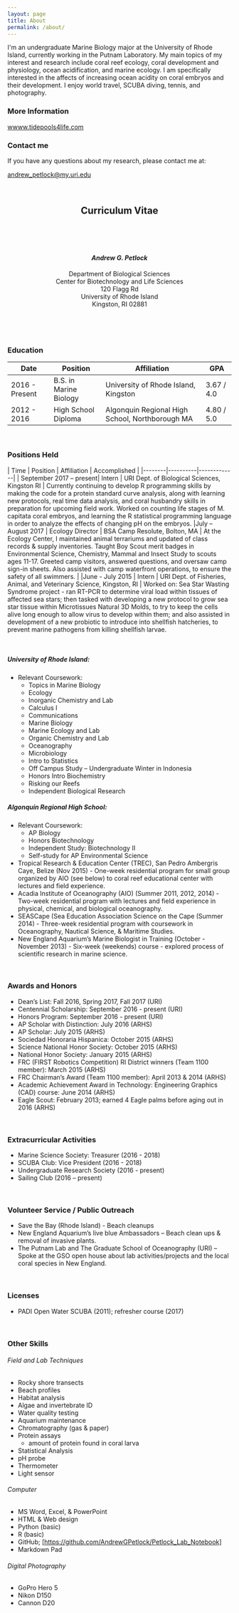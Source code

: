 ```yaml
---
layout: page
title: About
permalink: /about/
---
```


I'm an undergraduate Marine Biology major at the University of Rhode Island, currently working in the Putnam Laboratory. My main topics of my interest and research include coral reef ecology, coral development and physiology, ocean acidification, and marine ecology. I am specifically interested in the affects of increasing ocean acidity on coral embryos and their development. I enjoy world travel, SCUBA diving, tennis, and photography.

### More Information

[wwww.tidepools4life.com](wwww.tidepools4life.com)

### Contact me

If you have any questions about my research, please contact me at:

[andrew_petlock@my.uri.edu](mailto:andrew_petlock@my.uri.edu)







&nbsp;

## <center> Curriculum Vitae </center>
&nbsp;

&nbsp;

#### _<center> Andrew G. Petlock </center>_


 <center>  Department of Biological Sciences </center>
 <center> Center for Biotechnology and Life Sciences </center> <center>  120 Flagg Rd </center>
  <center> University of Rhode Island </center>
 <center>  Kingston, RI 02881 </center>




&nbsp;

&nbsp;

### Education

| Date   | Position | Affiliation | GPA |
|--------|--------------|---------------------|--------|
| 2016 - Present | B.S. in Marine Biology | University of Rhode Island, Kingston | 3.67 / 4.0 |
| 2012 - 2016 | High School Diploma | Algonquin Regional High School, Northborough MA | 4.80 / 5.0 |

&nbsp;


### Positions Held

| Time   | Position | Affiliation | Accomplished |
|--------|----------|-------------|
| September 2017 – present| Intern | URI Dept. of Biological Sciences, Kingston RI | Currently continuing to develop R programming skills by making the code for a protein standard curve analysis, along with learning new protocols, real time data analysis, and coral husbandry skills in preparation for upcoming field work. Worked on counting life stages of M. capitata coral embryos, and learning the R statistical programming language in order to analyze the effects of changing pH on the embryos. 
|July – August 2017  | Ecology Director | BSA Camp Resolute, Bolton, MA | At the Ecology Center, I  maintained animal terrariums and updated of class records & supply inventories. Taught Boy Scout merit badges in Environmental Science, Chemistry, Mammal and Insect Study to scouts ages 11-17. Greeted camp visitors, answered questions, and oversaw camp sign-in sheets. Also assisted with camp waterfront operations, to ensure the safety of all swimmers. |
|June - July 2015 | Intern | URI Dept. of Fisheries, Animal, and Veterinary Science, Kingston, RI | Worked on:  Sea Star Wasting Syndrome project - ran RT-PCR to determine viral load within tissues of affected sea stars; then tasked with developing a new protocol to grow sea star tissue within Microtissues Natural 3D Molds, to try to keep the cells alive long enough to allow virus to develop within them; and also assisted in development of a new probiotic to introduce into shellfish hatcheries, to prevent marine pathogens from killing shellfish larvae.

&nbsp;
&nbsp;
&nbsp;

##### University of Rhode Island:

* Relevant Coursework:
	* Topics in Marine Biology
	* Ecology
	* Inorganic Chemistry and Lab
	* Calculus I
	* Communications
	* Marine Biology
	* Marine Ecology and Lab
	* Organic Chemistry and Lab
	* Oceanography
	* Microbiology
	* Intro to Statistics
	* Off Campus Study – Undergraduate Winter in Indonesia
	*  Honors Intro Biochemistry
	* Risking our Reefs
	* Independent Biological Research


##### Algonquin Regional High School:

* Relevant Coursework: 
	* AP Biology
	* Honors Biotechnology
	* Independent Study: Biotechnology II
	* Self-study for AP Environmental Science
* Tropical Research & Education Center (TREC), San Pedro Ambergris Caye, Belize (Nov 2015) - One-week residential program for small group organized by AIO (see below) to coral reef educational center with lectures and field experience. 
* Acadia Institute of Oceanography (AIO) (Summer 2011, 2012, 2014) - Two-week residential program with lectures and field experience in physical, chemical, and biological oceanography. 
* SEASCape (Sea Education Association Science on the Cape (Summer 2014) - Three-week residential program with coursework in Oceanography, Nautical Science, & Maritime Studies. 
* New England Aquarium’s Marine Biologist in Training (October - November 2013) - Six-week (weekends) course - explored process of scientific research in marine science.


&nbsp;



### Awards and Honors

* Dean’s List: Fall 2016, Spring 2017, Fall 2017 (URI)
* Centennial Scholarship: September 2016 - present (URI)
* Honors Program: September 2016 - present (URI)
* AP Scholar with Distinction: July 2016 (ARHS)
* AP Scholar: July 2015 (ARHS)
* Sociedad Honoraria Hispanica: October 2015 (ARHS)
* Science National Honor Society: October 2015 (ARHS)
* National Honor Society: January 2015 (ARHS)
* FRC (FIRST Robotics Competition) RI District winners (Team 1100 member): March 2015 (ARHS)
* FRC Chairman’s Award (Team 1100 member): April 2013 & 2014 (ARHS)
* Academic Achievement Award in Technology: Engineering Graphics (CAD) course: June 2014 (ARHS)
* Eagle Scout: February 2013; earned 4 Eagle palms before aging out in 2016 (ARHS)

&nbsp;
&nbsp;

### Extracurricular Activities 

* Marine Science Society: Treasurer (2016 - 2018)
* SCUBA Club: Vice President (2016 - 2018)
* Undergraduate Research Society (2016 - present)
* Sailing Club (2016 – present)

&nbsp;

### Volunteer Service / Public Outreach

* Save the Bay (Rhode Island) - Beach cleanups 
* New England Aquarium’s live blue Ambassadors – Beach clean ups & removal of invasive plants. 
*  The Putnam Lab and The Graduate School of Oceanography (URI) – Spoke at the GSO open house about lab activities/projects and the local coral species in New England. 

&nbsp;

### Licenses

* PADI Open Water SCUBA (2011); refresher course (2017)

&nbsp;

### Other Skills

###### Field and Lab Techniques 
* Rocky shore transects
* Beach profiles
* Habitat analysis
* Algae and invertebrate ID
* Water quality testing
* Aquarium maintenance
* Chromatography (gas & paper)
* Protein assays
	* amount of protein found in coral larva
* Statistical Analysis
*  pH probe
*  Thermometer 
*  Light sensor



###### Computer
* MS Word, Excel, & PowerPoint
* HTML & Web design
* Python (basic)
* R (basic)
* GitHub; [https://github.com/AndrewGPetlock/Petlock_Lab_Notebook]
* Markdown Pad




###### Digital Photography

* GoPro Hero 5
* Nikon D150
* Cannon D20



